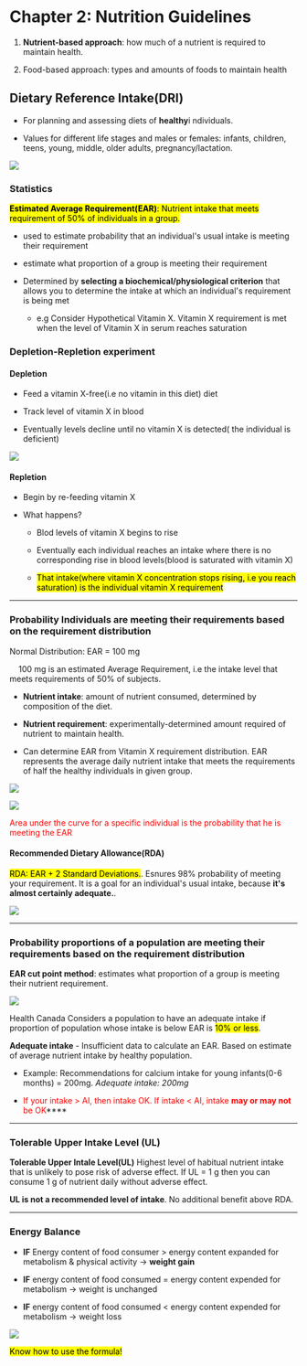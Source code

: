 # Chapter 2: Nutrition Guidelines





1. **Nutrient-based approach**: how much of a nutrient is required to maintain health.

2. Food-based approach: types and amounts of foods to maintain health



## Dietary Reference Intake(DRI)

* For planning and assessing diets of **healthy**i ndividuals.

* Values for different life stages and males or females: infants, children, teens, young, middle, older adults, pregnancy/lactation.

![](dri.png)



### Statistics

<mark>**Estimated Average Requirement(EAR)**: Nutrient intake that meets requirement of 50% of individuals in a group.</mark>

* used to estimate probability that an individual's usual intake is meeting their requirement

* estimate what proportion of a group is meeting their requirement

* Determined by **selecting a biochemical/physiological criterion** that allows you to determine the intake at which an individual's requirement is being met
  
  * e.g Consider Hypothetical Vitamin X. Vitamin X requirement is met when the level of Vitamin X in serum reaches saturation



### Depletion-Repletion experiment

#### Depletion

* Feed a vitamin X-free(i.e no vitamin in this diet) diet

* Track level of vitamin X in blood

* Eventually levels decline until no vitamin X is detected( the individual is deficient)

![](depletion.png)



#### Repletion

* Begin by re-feeding vitamin X

* What happens?
  
  * Blod levels of vitamin X begins to rise
  
  * Eventually each individual reaches an intake where there is no corresponding rise in blood levels(blood is saturated with vitamin X)
  
  * <mark>That intake(where vitamin X concentration stops rising, i.e you reach saturation) is the individual vitamin X requirement</mark>



-----------

### Probability Individuals are meeting their requirements based on the requirement distribution

Normal Distribution: EAR = 100 mg

    100 mg is an estimated Average Requirement, i.e the intake level that meets requirements of 50% of subjects.



* **Nutrient intake**: amount of nutrient consumed, determined by composition of the diet.

* **Nutrient requirement**: experimentally-determined amount required of nutrient to maintain health.

* Can determine EAR from Vitamin X requirement distribution. EAR represents the average daily nutrient intake that meets the requirements of half the healthy individuals in given group.

![](ear.png)

![](ear_34.png)



<font color="red">Area under the curve for a specific individual is the probability that he is meeting the EAR</font>



#### Recommended Dietary Allowance(RDA)

<mark>RDA: EAR + 2 Standard Deviations.</mark>. Esnures 98% probability of meeting your requirement. It is a goal for an individual's usual intake, because **it's almost certainly adequate.**.

![](rda.png)



------------------------

### Probability proportions of a population are meeting their requirements based on the requirement distribution



**EAR cut point method**: estimates what proportion of a group is meeting their nutrient requirement.

![](ear_cut.png)



Health Canada Considers a population to have an adequate intake if proportion of population whose intake is below EAR is <mark>10% or less</mark>.

**Adequate intake** - Insufficient data to calculate an EAR. Based on estimate of average nutrient intake by healthy population.

* Example: Recommendations for calcium intake for young infants(0-6 months) = 200mg. *Adequate intake: 200mg*

* <font color="red">If your intake > AI, then intake OK. If intake < AI, intake **may or may not** be OK</font>****



-----

### Tolerable Upper Intake Level (UL)

**Tolerable Upper Intale Level(UL)** Highest level of habitual nutrient intake that is unlikely to pose risk of adverse effect. If UL = 1 g then you can consume 1 g of nutrient daily without adverse effect.

**UL is not a recommended level of intake**. No additional benefit above RDA.



----



### Energy Balance



* **IF** Energy content of food consumer $>$ energy content expanded for metabolism & physical activity  $\rightarrow$ **weight gain**

* **IF** energy content of food consumed $=$  energy content expended for metabolism $\rightarrow$ weight is unchanged

* **IF** energy content of food consumed $<$ energy content expended for metabolism $\rightarrow$ weight loss

![](eer_4.png)

<mark>Know how to use the formula!</mark>


